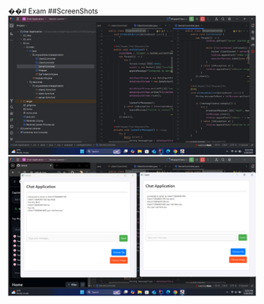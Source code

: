 ��#   E x a m 
 ##ScreenShots
![image alt](https://github.com/harshana47/Exam/blob/637aab4fc0ffc039969a0d908d185b7bb6e0d6c9/exam_code.png)
![image alt](https://github.com/harshana47/Exam/blob/637aab4fc0ffc039969a0d908d185b7bb6e0d6c9/exam2.png)
